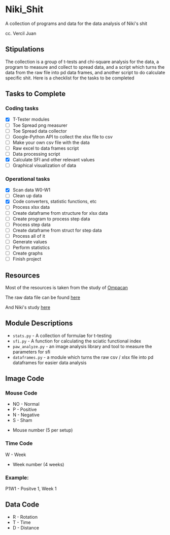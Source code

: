 # Niki_Shit
A collection of programs and data for the data analysis of Niki's shit

cc. Vercil Juan

## Stipulations
The collection is a group of t-tests and chi-square analysis for the data, a program to measure and collect to spread data, and a script which turns the data from the raw file into pd data frames, and another script to do calculate specific shit. Here is a checklist for the tasks to be completed

## Tasks to Complete
### Coding tasks
- [x] T-Tester modules
- [ ] Toe Spread png measurer
- [ ] Toe Spread data collector
- [ ] Google-Python API to collect the xlsx file to csv
- [ ] Make your own csv file with the data
- [ ] Raw excel to data frames script
- [ ] Data processing script
- [x] Calculate SFI and other relevant values
- [ ] Graphical visualization of data

### Operational tasks
- [x] Scan data W0-W1
- [ ] Clean up data
- [x] Code converters, statistic functions, etc
- [ ] Process xlsx data
- [ ] Create dataframe from structure for xlsx data 
- [ ] Create program to process step data
- [ ] Process step data
- [ ] Create dataframe from struct for step data 
- [ ] Process all of it
- [ ] Generate values
- [ ] Perform statistics
- [ ] Create graphs
- [ ] Finish project

## Resources
Most of the resources is taken from the study of [Ompacan](https://drive.google.com/file/d/1tbiZ-u4lx1yt55kt_1BcRi_K1j9HZQw6/view?usp=sharing)

The raw data file can be found [here](https://docs.google.com/spreadsheets/d/176y9Tg4QkZA_H6Ec-eKRBOWocu7B78pMfoGY3x7W7bo/edit?fbclid=IwY2xjawGm1IVleHRuA2FlbQIxMQABHWCoXzEnQxFthMzRlwakixfX4Bk3g-W8euo0MKwLeTxk4nOrRt8YqWGiGA_aem_HfODvd2sFTlMnq93jEDtTQ&gid=1655045917#gid=1655045917)

And Niki's study [here](https://docs.google.com/document/d/1STxgiQR7ASBzdH0naifeZxV23L84LieEthjv1698LC4/edit?tab=t.0)

## Module Descriptions

- `stats.py` - A collection of formulae for t-testing
- `sfi.py` - A function for calculating the sciatic functional index
- `paw_analyze.py` - an image analysis library and tool to measure the parameters for sfi
- `dataframes.py` - a module which turns the raw csv / xlsx file into pd dataframes for easier data analysis


## Image Code

### Mouse Code
- NO - Normal
- P - Positive
- N - Negative
- S - Sham
+ Mouse number (5 per setup)

### Time Code
W - Week
+ Week number (4 weeks)

### Example:
P1W1 - Positve 1, Week 1

## Data Code
- R - Rotation
- T - Time
- D - Distance


